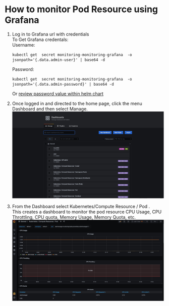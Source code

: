 # How to monitor Pod Resource using Grafana

1. Log in to Grafana url with credentials \
    To Get Grafana credentals: \
    Username:
    ```
    kubectl get  secret monitoring-monitoring-grafana  -o jsonpath='{.data.admin-user}' | base64 -d
    ```
    Password:
    ```
    kubectl get  secret monitoring-monitoring-grafana  -o jsonpath='{.data.admin-password}' | base64 -d
    ```
    Or [review password value within helm chart](https://repo1.dso.mil/platform-one/big-bang/apps/core/monitoring/-/blob/main/chart/values.yaml#L708)

2.  Once logged in and directed to the home page, click  the menu Dashboard and then select  Manage. \
     ![Manage Dashboard Screenshot](docs/guides/prerequisites/grafana-dashboard-manage.jpeg)
3.  From the Dashboard  select Kubernetes/Compute Resource / Pod . \
     This creates a dashboard to monitor the pod resource CPU Usage, CPU Throttling, CPU quota, Memory Usage, Memory Quota, etc. \
     ![Pod Resource Grafana Screenshot](docs/guides/prerequisites/grafana-dashboard.jpeg)

